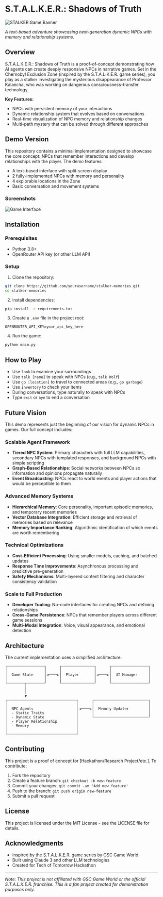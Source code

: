 # S.T.A.L.K.E.R.: Shadows of Truth

![STALKER Game Banner](im.PNG)

*A text-based adventure showcasing next-generation dynamic NPCs with memory and relationship systems.*

## Overview

S.T.A.L.K.E.R.: Shadows of Truth is a proof-of-concept demonstrating how AI agents can create deeply responsive NPCs in narrative games. Set in the Chernobyl Exclusion Zone (inspired by the S.T.A.L.K.E.R. game series), you play as a stalker investigating the mysterious disappearance of Professor Kalancha, who was working on dangerous consciousness-transfer technology.

**Key Features:**
- NPCs with persistent memory of your interactions
- Dynamic relationship system that evolves based on conversations
- Real-time visualization of NPC memory and relationship changes
- Multi-path mystery that can be solved through different approaches

## Demo Version

This repository contains a minimal implementation designed to showcase the core concept: NPCs that remember interactions and develop relationships with the player. The demo features:

- A text-based interface with split-screen display
- 2 fully-implemented NPCs with memory and personality
- 4 explorable locations in the Zone
- Basic conversation and movement systems

### Screenshots

![Game Interface](NPC_memory.PNG)

## Installation

### Prerequisites
- Python 3.8+
- OpenRouter API key (or other LLM API)

### Setup

1. Clone the repository:
```bash
git clone https://github.com/yourusername/stalker-memories.git
cd stalker-memories
```

2. Install dependencies:
```bash
pip install -r requirements.txt
```

3. Create a `.env` file in the project root:
```
OPENROUTER_API_KEY=your_api_key_here
```

4. Run the game:
```bash
python main.py
```

## How to Play

- Use `look` to examine your surroundings
- Use `talk [name]` to speak with NPCs (e.g., `talk Wolf`)
- Use `go [location]` to travel to connected areas (e.g., `go garbage`)
- Use `inventory` to check your items
- During conversations, type naturally to speak with NPCs
- Type `exit` or `bye` to end a conversation

## Future Vision

This demo represents just the beginning of our vision for dynamic NPCs in games. Our full concept includes:

### Scalable Agent Framework
- **Tiered NPC System**: Primary characters with full LLM capabilities, secondary NPCs with templated responses, and background NPCs with simple scripting
- **Graph-Based Relationships**: Social networks between NPCs so information and opinions propagate naturally
- **Event Broadcasting**: NPCs react to world events and player actions that would be perceptible to them

### Advanced Memory Systems
- **Hierarchical Memory**: Core personality, important episodic memories, and temporary recent memories
- **Vector Database Integration**: Efficient storage and retrieval of memories based on relevance
- **Memory Importance Ranking**: Algorithmic identification of which events are worth remembering

### Technical Optimizations
- **Cost-Efficient Processing**: Using smaller models, caching, and batched updates
- **Response Time Improvements**: Asynchronous processing and predictive pre-generation
- **Safety Mechanisms**: Multi-layered content filtering and character consistency validation

### Scale to Full Production
- **Developer Tooling**: No-code interfaces for creating NPCs and defining relationships
- **Cross-Game Persistence**: NPCs that remember players across different game sessions 
- **Multi-Modal Integration**: Voice, visual appearance, and emotional detection

## Architecture

The current implementation uses a simplified architecture:

```
┌─────────────────┐      ┌───────────────┐      ┌─────────────────┐
│                 │      │               │      │                 │
│  Game State     │◄────►│  Player       │◄────►│  UI Manager     │
│                 │      │               │      │                 │
└────────┬────────┘      └───────────────┘      └─────────────────┘
         │
         │
         ▼
┌────────────────────────────────┐      ┌─────────────────────────┐
│                                │      │                         │
│  NPC Agents                    │◄────►│  Memory Updater         │
│  - Static Traits               │      │                         │
│  - Dynamic State               │      └─────────────────────────┘
│  - Player Relationship         │
│  - Memory                      │
│                                │
└────────────────────────────────┘
```

## Contributing

This project is a proof of concept for [Hackathon/Research Project/etc.]. To contribute:

1. Fork the repository
2. Create a feature branch: `git checkout -b new-feature`
3. Commit your changes: `git commit -am 'Add new feature'`
4. Push to the branch: `git push origin new-feature`
5. Submit a pull request

## License

This project is licensed under the MIT License - see the LICENSE file for details.

## Acknowledgments

- Inspired by the S.T.A.L.K.E.R. game series by GSC Game World
- Built using Claude 3 and other LLM technologies
- Created for Tech of Tomorrow Hackathon

---

*Note: This project is not affiliated with GSC Game World or the official S.T.A.L.K.E.R. franchise. This is a fan project created for demonstration purposes only.*